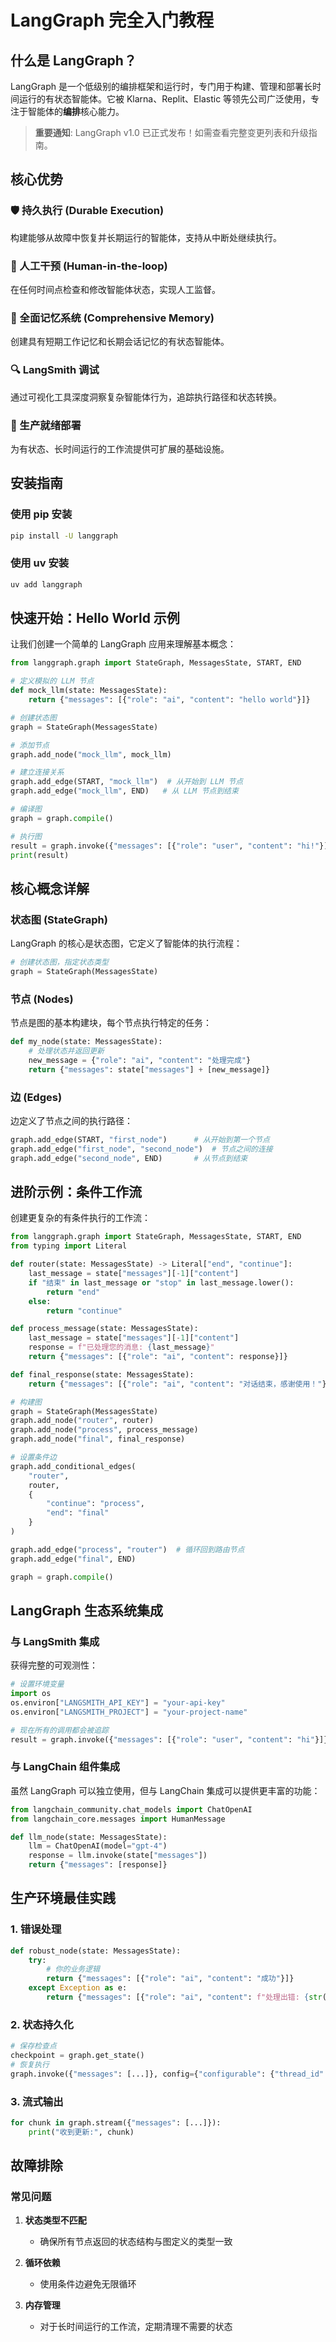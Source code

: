 # LangGraph 完全入门教程

## 什么是 LangGraph？

LangGraph 是一个低级别的编排框架和运行时，专门用于构建、管理和部署长时间运行的有状态智能体。它被 Klarna、Replit、Elastic 等领先公司广泛使用，专注于智能体的**编排**核心能力。

> **重要通知**: LangGraph v1.0 已正式发布！如需查看完整变更列表和升级指南。

## 核心优势

### 🛡️ 持久执行 (Durable Execution)
构建能够从故障中恢复并长期运行的智能体，支持从中断处继续执行。

### 👥 人工干预 (Human-in-the-loop)
在任何时间点检查和修改智能体状态，实现人工监督。

### 🧠 全面记忆系统 (Comprehensive Memory)
创建具有短期工作记忆和长期会话记忆的有状态智能体。

### 🔍 LangSmith 调试
通过可视化工具深度洞察复杂智能体行为，追踪执行路径和状态转换。

### 🚀 生产就绪部署
为有状态、长时间运行的工作流提供可扩展的基础设施。

## 安装指南

### 使用 pip 安装
```bash
pip install -U langgraph
```

### 使用 uv 安装
```bash
uv add langgraph
```

## 快速开始：Hello World 示例

让我们创建一个简单的 LangGraph 应用来理解基本概念：

```python
from langgraph.graph import StateGraph, MessagesState, START, END

# 定义模拟的 LLM 节点
def mock_llm(state: MessagesState):
    return {"messages": [{"role": "ai", "content": "hello world"}]}

# 创建状态图
graph = StateGraph(MessagesState)

# 添加节点
graph.add_node("mock_llm", mock_llm)

# 建立连接关系
graph.add_edge(START, "mock_llm")  # 从开始到 LLM 节点
graph.add_edge("mock_llm", END)   # 从 LLM 节点到结束

# 编译图
graph = graph.compile()

# 执行图
result = graph.invoke({"messages": [{"role": "user", "content": "hi!"}]})
print(result)
```

## 核心概念详解

### 状态图 (StateGraph)
LangGraph 的核心是状态图，它定义了智能体的执行流程：

```python
# 创建状态图，指定状态类型
graph = StateGraph(MessagesState)
```

### 节点 (Nodes)
节点是图的基本构建块，每个节点执行特定的任务：

```python
def my_node(state: MessagesState):
    # 处理状态并返回更新
    new_message = {"role": "ai", "content": "处理完成"}
    return {"messages": state["messages"] + [new_message]}
```

### 边 (Edges)
边定义了节点之间的执行路径：

```python
graph.add_edge(START, "first_node")      # 从开始到第一个节点
graph.add_edge("first_node", "second_node")  # 节点之间的连接
graph.add_edge("second_node", END)       # 从节点到结束
```

## 进阶示例：条件工作流

创建更复杂的有条件执行的工作流：

```python
from langgraph.graph import StateGraph, MessagesState, START, END
from typing import Literal

def router(state: MessagesState) -> Literal["end", "continue"]:
    last_message = state["messages"][-1]["content"]
    if "结束" in last_message or "stop" in last_message.lower():
        return "end"
    else:
        return "continue"

def process_message(state: MessagesState):
    last_message = state["messages"][-1]["content"]
    response = f"已处理您的消息: {last_message}"
    return {"messages": [{"role": "ai", "content": response}]}

def final_response(state: MessagesState):
    return {"messages": [{"role": "ai", "content": "对话结束，感谢使用！"}]}

# 构建图
graph = StateGraph(MessagesState)
graph.add_node("router", router)
graph.add_node("process", process_message)
graph.add_node("final", final_response)

# 设置条件边
graph.add_conditional_edges(
    "router",
    router,
    {
        "continue": "process",
        "end": "final"
    }
)

graph.add_edge("process", "router")  # 循环回到路由节点
graph.add_edge("final", END)

graph = graph.compile()
```

## LangGraph 生态系统集成

### 与 LangSmith 集成
获得完整的可观测性：

```python
# 设置环境变量
import os
os.environ["LANGSMITH_API_KEY"] = "your-api-key"
os.environ["LANGSMITH_PROJECT"] = "your-project-name"

# 现在所有的调用都会被追踪
result = graph.invoke({"messages": [{"role": "user", "content": "hi"}]})
```

### 与 LangChain 组件集成
虽然 LangGraph 可以独立使用，但与 LangChain 集成可以提供更丰富的功能：

```python
from langchain_community.chat_models import ChatOpenAI
from langchain_core.messages import HumanMessage

def llm_node(state: MessagesState):
    llm = ChatOpenAI(model="gpt-4")
    response = llm.invoke(state["messages"])
    return {"messages": [response]}
```

## 生产环境最佳实践

### 1. 错误处理
```python
def robust_node(state: MessagesState):
    try:
        # 你的业务逻辑
        return {"messages": [{"role": "ai", "content": "成功"}]}
    except Exception as e:
        return {"messages": [{"role": "ai", "content": f"处理出错: {str(e)}"}]}
```

### 2. 状态持久化
```python
# 保存检查点
checkpoint = graph.get_state()
# 恢复执行
graph.invoke({"messages": [...]}, config={"configurable": {"thread_id": "123"}})
```

### 3. 流式输出
```python
for chunk in graph.stream({"messages": [...]}):
    print("收到更新:", chunk)
```

## 故障排除

### 常见问题

1. **状态类型不匹配**
   - 确保所有节点返回的状态结构与图定义的类型一致

2. **循环依赖**
   - 使用条件边避免无限循环

3. **内存管理**
   - 对于长时间运行的工作流，定期清理不需要的状态

